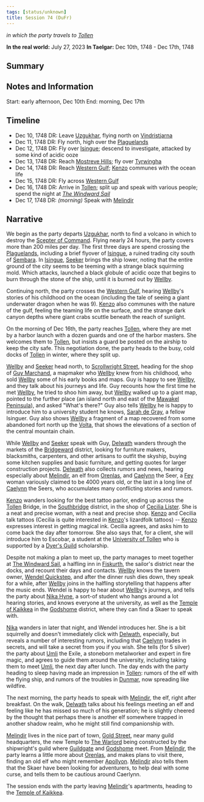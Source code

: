 ```yaml
---
tags: [status/unknown]
title: Session 74 (DuFr)
---
```

*in which the party travels to [Tollen](<../../../gazetteer/western-green-sea/tollen/tollen.md>)*

**In the real world:** July 27, 2023
**In Taelgar:**  Dec 10th, 1748 - Dec 17th, 1748
## Summary

## Notes and Information

Start: early afternoon, Dec 10th
End: morning, Dec 17th
## Timeline
- Dec 10, 1748 DR: Leave [Uzgukhar](<../../../gazetteer/istaros-watershed/xurkhaz/uzgukhar.md>), flying north on [Vindristjarna](<../../../things/ships/vindristjarna.md>)
- Dec 11, 1748 DR: Fly north, high over the [Plaguelands](<../../../gazetteer/istaros-watershed/plaguelands.md>)
- Dec 12, 1748 DR: Fly over [Isingue](<../../../gazetteer/istaros-watershed/isingue.md>); descend to investigate, attacked by some kind of acidic ooze
- Dec 13, 1748 DR: Reach [Mostreve Hills](<../../../gazetteer/greater-sembara/mostreve-hills.md>); fly over [Tyrwingha](<../../../gazetteer/greater-sembara/tyrwingha/tyrwingha.md>)
- Dec 14, 1748 DR: Reach [Western Gulf](<../../../gazetteer/western-green-sea/western-gulf.md>); [Kenzo](<../../../people/pcs/dunmar-fellowship/kenzo.md>) communes with the ocean life
- Dec 15, 1748 DR: Fly across [Western Gulf](<../../../gazetteer/western-green-sea/western-gulf.md>)
- Dec 16, 1748 DR: Arrive in [Tollen](<../../../gazetteer/western-green-sea/tollen/tollen.md>); split up and speak with various people; spend the night at *[The Windward Sail](<../../../gazetteer/western-green-sea/tollen/the-windward-sail.md>)*
- Dec 17, 1748 DR: *(morning)* Speak with [Melindir](<../../../people/elves/melindir.md>)
## Narrative

We begin as the party departs [Uzgukhar](<../../../gazetteer/istaros-watershed/xurkhaz/uzgukhar.md>), north to find a volcano in which to destroy the [Scepter of Command](<../../../things/artifacts-of-power/scepter-of-command.md>). Flying nearly 24 hours, the party covers more than 200 miles per day. The first three days are spend crossing the [Plaguelands](<../../../gazetteer/istaros-watershed/plaguelands.md>), including a brief flyover of [Isingue](<../../../gazetteer/istaros-watershed/isingue.md>), a ruined trading city south of [Sembara](<../../../gazetteer/greater-sembara/sembara/sembara.md>). In [Isingue](<../../../gazetteer/istaros-watershed/isingue.md>), [Seeker](<../../../people/pcs/dunmar-fellowship/seeker.md>) brings the ship lower, noting that the entire ground of the city seems to be teeming with a strange black squirming mold. Which attacks, launched a black globule of acidic ooze that begins to burn through the stone of the ship, until it is burned out by [Wellby](<../../../people/pcs/dunmar-fellowship/wellby.md>).

Continuing north, the party crosses the [Western Gulf](<../../../gazetteer/western-green-sea/western-gulf.md>), hearing [Wellby](<../../../people/pcs/dunmar-fellowship/wellby.md>)'s stories of his childhood on the ocean (including the tale of seeing a giant underwater dragon when he was 9). [Kenzo](<../../../people/pcs/dunmar-fellowship/kenzo.md>) also communes with the nature of the gulf, feeling the teaming life on the surface, and the strange dark canyon depths where giant crabs scuttle beneath the reach of sunlight.

On the morning of Dec 16th, the party reaches [Tollen](<../../../gazetteer/western-green-sea/tollen/tollen.md>), where they are met by a harbor launch with a dozen guards and one of the harbor masters. She welcomes them to [Tollen](<../../../gazetteer/western-green-sea/tollen/tollen.md>), but insists a guard be posted on the airship to keep the city safe. This negotiation done, the party heads to the busy, cold docks of [Tollen](<../../../gazetteer/western-green-sea/tollen/tollen.md>) in winter, where they split up.

[Wellby](<../../../people/pcs/dunmar-fellowship/wellby.md>) and [Seeker](<../../../people/pcs/dunmar-fellowship/seeker.md>) head north, to [Scrollwright Street](<../../../gazetteer/western-green-sea/tollen/scrollwright-street.md>), heading for the shop of [Guy Marchand](<../../../people/tollenders/guy-marchand.md>), a mapmaker who [Wellby](<../../../people/pcs/dunmar-fellowship/wellby.md>) knew from his childhood, who sold [Wellby](<../../../people/pcs/dunmar-fellowship/wellby.md>) some of his early books and maps. Guy is happy to see [Wellby](<../../../people/pcs/dunmar-fellowship/wellby.md>), and they talk about his journeys and life. Guy recounts how the first time he met [Wellby](<../../../people/pcs/dunmar-fellowship/wellby.md>), he tried to shoo him away, but [Wellby](<../../../people/pcs/dunmar-fellowship/wellby.md>) walked up to a giant map, pointed to the further place (an island north and east of the [Mawakel Peninsula](<../../../gazetteer/west-coast/mawar-confederacy/mawakel-peninsula.md>)), and asked "What's there?" Guy also tells [Wellby](<../../../people/pcs/dunmar-fellowship/wellby.md>) he is happy to introduce him to a university student he knows, [Sarah de Gray](<../../../people/tollenders/sarah-de-gray.md>), a fellow Isinguer. Guy also shows [Wellby](<../../../people/pcs/dunmar-fellowship/wellby.md>) a fragment of a map recovered from some abandoned fort north up the [Volta](<../../../gazetteer/greater-sembara/rivers/volta-watershed/volta.md>), that shows the elevations of a section of the central mountain chain. 

While [Wellby](<../../../people/pcs/dunmar-fellowship/wellby.md>) and [Seeker](<../../../people/pcs/dunmar-fellowship/seeker.md>) speak with Guy, [Delwath](<../../../people/pcs/dunmar-fellowship/delwath.md>) wanders through the markets of the [Bridgeward](<../../../gazetteer/western-green-sea/tollen/bridgeward.md>) district, looking for furniture makers, blacksmiths, carpenters, and other artisans to outfit the skyship, buying some kitchen supplies and basic furniture, and getting quotes for larger construction projects. [Delwath](<../../../people/pcs/dunmar-fellowship/delwath.md>) also collects rumors and news, hearing especially about [Melindir](<../../../people/elves/melindir.md>), an elf from [Orenlas](<../../../gazetteer/istaros-watershed/orenlas/orenlas.md>), and [Caelynn](<../../../people/fey/caelynn.md>) the Seer, a [Fey](<../../../species/children-of-the-divine/fey/fey.md>) woman variously claimed to be 4000 years old, or the last in a long line of [Caelynn](<../../../people/fey/caelynn.md>) the Seers, who accumulates many conflicting stories and rumors.

[Kenzo](<../../../people/pcs/dunmar-fellowship/kenzo.md>) wanders looking for the best tattoo parlor, ending up across the [Tollen](<../../../gazetteer/western-green-sea/tollen/tollen.md>) Bridge, in the [Southbridge](<../../../gazetteer/western-green-sea/tollen/southbridge.md>) district, in the shop of [Cecilia Lister](<../../../people/tollenders/cecilia-lister.md>). She is a neat and precise woman, with a neat and precise shop. [Kenzo](<../../../people/pcs/dunmar-fellowship/kenzo.md>) and Cecilia talk tattoos (Cecilia is quite interested in [Kenzo](<../../../people/pcs/dunmar-fellowship/kenzo.md>)'s lizardfolk tattoos) -- [Kenzo](<../../../people/pcs/dunmar-fellowship/kenzo.md>) expresses interest in getting magical ink. Cecilia agrees, and asks him to come back the day after tomorrow. She also says that, for a client, she will introduce him to Escobar, a student at the [University of Tollen](<../../../gazetteer/western-green-sea/tollen/university-of-tollen.md>) who is supported by a [Dyer's Guild](<../../../groups/tollen-guilds/dyer-s-guild.md>) scholarship. 

Despite not making a plan to meet up, the party manages to meet together at [The Windward Sail](<../../../gazetteer/western-green-sea/tollen/the-windward-sail.md>), a halfling inn in [Fiskurth](<../../../gazetteer/western-green-sea/tollen/fiskurth.md>), the sailor's district near the docks, and recount their days and contacts. [Wellby](<../../../people/pcs/dunmar-fellowship/wellby.md>) knows the tavern owner, [Wendel Quickstep](<../../../people/halflings/wendel-quickstep.md>), and after the dinner rush dies down, they speak for a while, after [Wellby](<../../../people/pcs/dunmar-fellowship/wellby.md>) joins in the halfling storytelling that happens after the music ends. Wendel is happy to hear about [Wellby](<../../../people/pcs/dunmar-fellowship/wellby.md>)'s journeys, and tells the party about [Nika Hyne](<../../../people/tollenders/nika-hyne.md>), a sort-of student who hangs around a lot hearing stories, and knows everyone at the university, as well as the [Temple of Kaikkea](<../../../gazetteer/western-green-sea/tollen/temple-of-kaikkea.md>) in the [Godshome](<../../../gazetteer/western-green-sea/tollen/godshome.md>) district, where they can find a Skaer to speak with. 

[Nika](<../../../people/tollenders/nika-hyne.md>) wanders in later that night, and Wendel introduces her. She is a bit squirrelly and doesn't immediately click with [Delwath](<../../../people/pcs/dunmar-fellowship/delwath.md>), especially, but reveals a number of interesting rumors, including that [Caelynn](<../../../people/fey/caelynn.md>) trades in secrets, and will take a secret from you if you wish. She tells (for 5 silver) the party about [Umli](<../../../people/other-nonhumans/umli.md>) the Exile, a stoneborn metalworker and expert in fire magic, and agrees to guide them around the university, including taking them to meet [Umli](<../../../people/other-nonhumans/umli.md>), the next day after lunch. The day ends with the party heading to sleep having made an impression in [Tollen](<../../../gazetteer/western-green-sea/tollen/tollen.md>): rumors of the elf with the flying ship, and rumors of the troubles in [Dunmar](<../../../gazetteer/greater-dunmar/realms/dunmar/dunmar.md>), now spreading like wildfire.

The next morning, the party heads to speak with [Melindir](<../../../people/elves/melindir.md>), the elf, right after breakfast. On the walk, [Delwath](<../../../people/pcs/dunmar-fellowship/delwath.md>) talks about his feelings meeting an elf and feeling like he has missed so much of his generation; he is slightly cheered by the thought that perhaps there is another elf somewhere trapped in another shadow realm, who he might still find companionship with. 

[Melindir](<../../../people/elves/melindir.md>) lives in the nice part of town, [Gold Street](<../../../gazetteer/western-green-sea/tollen/gold-street.md>), near many guild headquarters, the new Temple to [The Warlord](<../../../cosmology/gods/incorporeal-gods/mos-numena/the-warlord.md>) being constructed by the shipwright's guild where [Guildgate](<../../../gazetteer/western-green-sea/tollen/guildgate.md>) and [Godshome](<../../../gazetteer/western-green-sea/tollen/godshome.md>) meet. From [Melindir](<../../../people/elves/melindir.md>), the party learns a little more about [Orenlas](<../../../gazetteer/istaros-watershed/orenlas/orenlas.md>), and makes plans to visit there, finding an old elf who might remember [Apollyon](<../../../people/historical-figures/drankorian-emperors/apollyon.md>). [Melindir](<../../../people/elves/melindir.md>) also tells them that the Skaer have been looking for adventurers, to help deal with some curse, and tells them to be cautious around Caerlynn. 

The session ends with the party leaving [Melindir](<../../../people/elves/melindir.md>)'s apartments, heading to the [Temple of Kaikkea](<../../../gazetteer/western-green-sea/tollen/temple-of-kaikkea.md>). 

